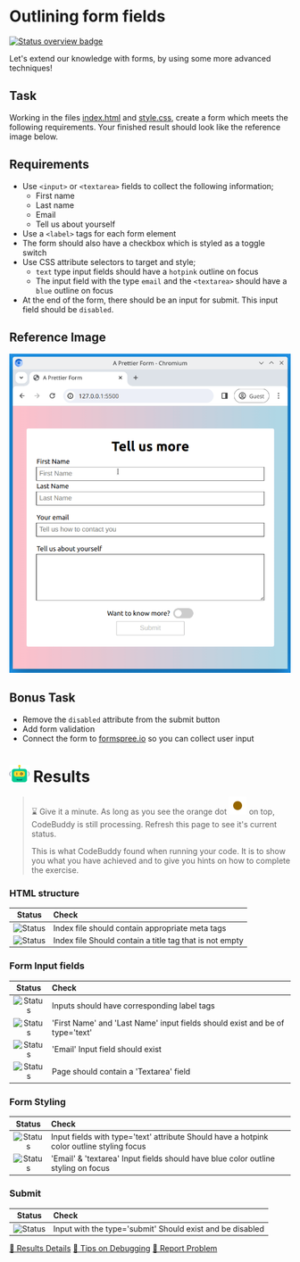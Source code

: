 # Outlining form fields
[![Status overview badge](../../blob/badges/.github/badges/main/badge.svg)](#-results)


Let's extend our knowledge with forms, by using some more advanced techniques!

## Task

Working in the files [index.html](./index.html) and [style.css](./style.css), create a form which meets the following requirements. Your finished result should look like the reference image below.

## Requirements

- Use `<input>` or `<textarea>` fields to collect the following information;
  - First name
  - Last name
  - Email
  - Tell us about yourself
- Use a `<label>` tags for each form element
- The form should also have a checkbox which is styled as a toggle switch
- Use CSS attribute selectors to target and style;
  - `text` type input fields should have a `hotpink` outline on focus
  - The input field with the type `email` and the `<textarea>` should have a `blue` outline on focus
- At the end of the form, there should be an input for submit. This input field should be `disabled`.

## Reference Image

![Reference](reference.gif)

## Bonus Task

- Remove the `disabled` attribute from the submit button
- Add form validation
- Connect the form to [formspree.io](https://formspree.io/) so you can collect user input

[//]: # (autograding info start)
# <img src="https://github.com/DCI-EdTech/autograding-setup/raw/main/assets/bot-large.svg" alt="" data-canonical-src="https://github.com/DCI-EdTech/autograding-setup/raw/main/assets/bot-large.svg" height="31" /> Results
> ⌛ Give it a minute. As long as you see the orange dot ![processing](https://raw.githubusercontent.com/DCI-EdTech/autograding-setup/main/assets/processing.svg) on top, CodeBuddy is still processing. Refresh this page to see it's current status.
>
> This is what CodeBuddy found when running your code. It is to show you what you have achieved and to give you hints on how to complete the exercise.


### HTML structure

|                 Status                  | Check                                                                                    |
| :-------------------------------------: | :--------------------------------------------------------------------------------------- |
| ![Status](../../blob/badges/.github/badges/main/status0.svg) | Index file should contain appropriate meta tags |
| ![Status](../../blob/badges/.github/badges/main/status1.svg) | Index file Should contain a title tag that is not empty |

### Form Input fields

|                 Status                  | Check                                                                                    |
| :-------------------------------------: | :--------------------------------------------------------------------------------------- |
| ![Status](../../blob/badges/.github/badges/main/status2.svg) | Inputs should have corresponding label tags |
| ![Status](../../blob/badges/.github/badges/main/status3.svg) | 'First Name' and 'Last Name' input fields should exist and be of type='text' |
| ![Status](../../blob/badges/.github/badges/main/status4.svg) | 'Email' Input field should exist |
| ![Status](../../blob/badges/.github/badges/main/status5.svg) | Page should contain a 'Textarea' field |

### Form Styling

|                 Status                  | Check                                                                                    |
| :-------------------------------------: | :--------------------------------------------------------------------------------------- |
| ![Status](../../blob/badges/.github/badges/main/status6.svg) | Input fields with type='text' attribute Should have a hotpink color outline styling focus |
| ![Status](../../blob/badges/.github/badges/main/status7.svg) | 'Email' & 'textarea' Input fields should have blue color outline styling on focus |

### Submit

|                 Status                  | Check                                                                                    |
| :-------------------------------------: | :--------------------------------------------------------------------------------------- |
| ![Status](../../blob/badges/.github/badges/main/status8.svg) | Input with the type='submit' Should exist and be disabled |



[🔬 Results Details](../../actions)
[🐞 Tips on Debugging](https://github.com/DCI-EdTech/autograding-setup/wiki/How-to-work-with-CodeBuddy)
[📢 Report Problem](https://docs.google.com/forms/d/e/1FAIpQLSfS8wPh6bCMTLF2wmjiE5_UhPiOEnubEwwPLN_M8zTCjx5qbg/viewform?usp=pp_url&entry.652569746=uib-data-outlining-form-fields)


[//]: # (autograding info end)